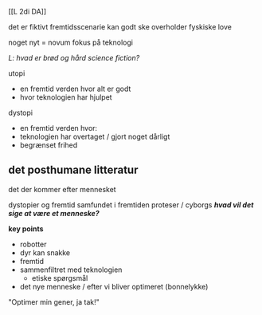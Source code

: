 [[L 2di DA]]

det er fiktivt
fremtidsscenarie
kan godt ske
overholder fyskiske love

noget nyt = novum
fokus på teknologi 

_L: hvad er brød og hård science fiction?_

utopi
- en fremtid verden hvor alt er godt
- hvor teknologien har hjulpet

dystopi
- en fremtid verden hvor:
- teknologien har overtaget / gjort noget dårligt 
- begrænset frihed



## det posthumane litteratur
det der kommer efter mennesket

dystopier og fremtid
samfundet i fremtiden
proteser / cyborgs
***hvad vil det sige at være et menneske?***

**key points**
- robotter
- dyr kan snakke
- fremtid
- sammenfiltret med teknologien
	- etiske spørgsmål 
- det nye menneske / efter vi bliver optimeret (bonnelykke)

"Optimer min gener, ja tak!"